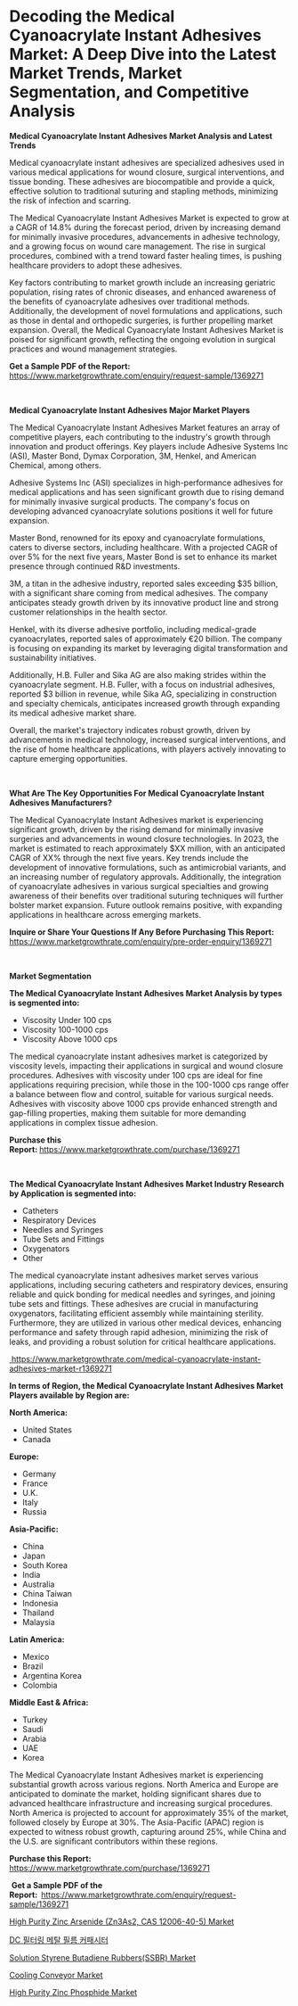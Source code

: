 <p><h1>Decoding the Medical Cyanoacrylate Instant Adhesives Market: A Deep Dive into the Latest Market Trends, Market Segmentation, and Competitive Analysis</h1></p><p><strong>Medical Cyanoacrylate Instant Adhesives Market Analysis and Latest Trends</strong></p>
<p><p>Medical cyanoacrylate instant adhesives are specialized adhesives used in various medical applications for wound closure, surgical interventions, and tissue bonding. These adhesives are biocompatible and provide a quick, effective solution to traditional suturing and stapling methods, minimizing the risk of infection and scarring.</p><p>The Medical Cyanoacrylate Instant Adhesives Market is expected to grow at a CAGR of 14.8% during the forecast period, driven by increasing demand for minimally invasive procedures, advancements in adhesive technology, and a growing focus on wound care management. The rise in surgical procedures, combined with a trend toward faster healing times, is pushing healthcare providers to adopt these adhesives. </p><p>Key factors contributing to market growth include an increasing geriatric population, rising rates of chronic diseases, and enhanced awareness of the benefits of cyanoacrylate adhesives over traditional methods. Additionally, the development of novel formulations and applications, such as those in dental and orthopedic surgeries, is further propelling market expansion. Overall, the Medical Cyanoacrylate Instant Adhesives Market is poised for significant growth, reflecting the ongoing evolution in surgical practices and wound management strategies.</p></p>
<p><strong>Get a Sample PDF of the Report:&nbsp;</strong> <a href="https://www.marketgrowthrate.com/enquiry/request-sample/1369271">https://www.marketgrowthrate.com/enquiry/request-sample/1369271</a></p>
<p>&nbsp;</p>
<p><strong>Medical Cyanoacrylate Instant Adhesives Major Market Players</strong></p>
<p><p>The Medical Cyanoacrylate Instant Adhesives Market features an array of competitive players, each contributing to the industry's growth through innovation and product offerings. Key players include Adhesive Systems Inc (ASI), Master Bond, Dymax Corporation, 3M, Henkel, and American Chemical, among others.</p><p>Adhesive Systems Inc (ASI) specializes in high-performance adhesives for medical applications and has seen significant growth due to rising demand for minimally invasive surgical products. The company's focus on developing advanced cyanoacrylate solutions positions it well for future expansion.</p><p>Master Bond, renowned for its epoxy and cyanoacrylate formulations, caters to diverse sectors, including healthcare. With a projected CAGR of over 5% for the next five years, Master Bond is set to enhance its market presence through continued R&D investments.</p><p>3M, a titan in the adhesive industry, reported sales exceeding $35 billion, with a significant share coming from medical adhesives. The company anticipates steady growth driven by its innovative product line and strong customer relationships in the health sector.</p><p>Henkel, with its diverse adhesive portfolio, including medical-grade cyanoacrylates, reported sales of approximately €20 billion. The company is focusing on expanding its market by leveraging digital transformation and sustainability initiatives.</p><p>Additionally, H.B. Fuller and Sika AG are also making strides within the cyanoacrylate segment. H.B. Fuller, with a focus on industrial adhesives, reported $3 billion in revenue, while Sika AG, specializing in construction and specialty chemicals, anticipates increased growth through expanding its medical adhesive market share.</p><p>Overall, the market's trajectory indicates robust growth, driven by advancements in medical technology, increased surgical interventions, and the rise of home healthcare applications, with players actively innovating to capture emerging opportunities.</p></p>
<p>&nbsp;</p>
<p><strong>What Are The Key Opportunities For Medical Cyanoacrylate Instant Adhesives Manufacturers?</strong></p>
<p><p>The Medical Cyanoacrylate Instant Adhesives market is experiencing significant growth, driven by the rising demand for minimally invasive surgeries and advancements in wound closure technologies. In 2023, the market is estimated to reach approximately $XX million, with an anticipated CAGR of XX% through the next five years. Key trends include the development of innovative formulations, such as antimicrobial variants, and an increasing number of regulatory approvals. Additionally, the integration of cyanoacrylate adhesives in various surgical specialties and growing awareness of their benefits over traditional suturing techniques will further bolster market expansion. Future outlook remains positive, with expanding applications in healthcare across emerging markets.</p></p>
<p><strong>Inquire or Share Your Questions If Any Before Purchasing This Report:</strong> <a href="https://www.marketgrowthrate.com/enquiry/pre-order-enquiry/1369271">https://www.marketgrowthrate.com/enquiry/pre-order-enquiry/1369271</a></p>
<p>&nbsp;</p>
<p><strong>Market Segmentation</strong></p>
<p><strong>The Medical Cyanoacrylate Instant Adhesives Market Analysis by types is segmented into:</strong></p>
<p><ul><li>Viscosity Under 100 cps</li><li>Viscosity 100-1000 cps</li><li>Viscosity Above 1000 cps</li></ul></p>
<p><p>The medical cyanoacrylate instant adhesives market is categorized by viscosity levels, impacting their applications in surgical and wound closure procedures. Adhesives with viscosity under 100 cps are ideal for fine applications requiring precision, while those in the 100-1000 cps range offer a balance between flow and control, suitable for various surgical needs. Adhesives with viscosity above 1000 cps provide enhanced strength and gap-filling properties, making them suitable for more demanding applications in complex tissue adhesion.</p></p>
<p><strong>Purchase this Report:&nbsp;</strong><a href="https://www.marketgrowthrate.com/purchase/1369271">https://www.marketgrowthrate.com/purchase/1369271</a></p>
<p>&nbsp;</p>
<p><strong>The Medical Cyanoacrylate Instant Adhesives Market Industry Research by Application is segmented into:</strong></p>
<p><ul><li>Catheters</li><li>Respiratory Devices</li><li>Needles and Syringes</li><li>Tube Sets and Fittings</li><li>Oxygenators</li><li>Other</li></ul></p>
<p><p>The medical cyanoacrylate instant adhesives market serves various applications, including securing catheters and respiratory devices, ensuring reliable and quick bonding for medical needles and syringes, and joining tube sets and fittings. These adhesives are crucial in manufacturing oxygenators, facilitating efficient assembly while maintaining sterility. Furthermore, they are utilized in various other medical devices, enhancing performance and safety through rapid adhesion, minimizing the risk of leaks, and providing a robust solution for critical healthcare applications.</p></p>
<p><a href="https://www.marketgrowthrate.com/medical-cyanoacrylate-instant-adhesives-market-r1369271">&nbsp;https://www.marketgrowthrate.com/medical-cyanoacrylate-instant-adhesives-market-r1369271</a></p>
<p><strong>In terms of Region, the Medical Cyanoacrylate Instant Adhesives Market Players available by Region are:</strong></p>
<p>
    <p> <strong> North America: </strong>
        <ul>
            <li>United States</li>
            <li>Canada</li>
        </ul>
        </p> 
    <p> <strong> Europe: </strong>
        <ul>
            <li>Germany</li>
            <li>France</li>
            <li>U.K.</li>
            <li>Italy</li>
            <li>Russia</li>
        </ul>
        </p> 
    <p> <strong> Asia-Pacific: </strong>
        <ul>
            <li>China</li>
            <li>Japan</li>
            <li>South Korea</li>
            <li>India</li>
            <li>Australia</li>
            <li>China Taiwan</li>
            <li>Indonesia</li>
            <li>Thailand</li>
            <li>Malaysia</li>
        </ul>
        </p> 
    <p> <strong> Latin America: </strong>
        <ul>
            <li>Mexico</li>
            <li>Brazil</li>
            <li>Argentina Korea</li>
            <li>Colombia</li>
        </ul>
        </p> 
    <p> <strong> Middle East & Africa: </strong>
        <ul>
            <li>Turkey</li>
            <li>Saudi</li>
            <li>Arabia</li>
            <li>UAE</li>
            <li>Korea</li>
        </ul>
    </p>
    </p>
<p><p>The Medical Cyanoacrylate Instant Adhesives market is experiencing substantial growth across various regions. North America and Europe are anticipated to dominate the market, holding significant shares due to advanced healthcare infrastructure and increasing surgical procedures. North America is projected to account for approximately 35% of the market, followed closely by Europe at 30%. The Asia-Pacific (APAC) region is expected to witness robust growth, capturing around 25%, while China and the U.S. are significant contributors within these regions.</p></p>
<p><strong>Purchase this Report: </strong><a href="https://www.marketgrowthrate.com/purchase/1369271">https://www.marketgrowthrate.com/purchase/1369271</a></p>
<p>&nbsp;<strong>Get a Sample PDF of the Report:&nbsp;&nbsp;</strong><a href="https://www.marketgrowthrate.com/enquiry/request-sample/1369271">https://www.marketgrowthrate.com/enquiry/request-sample/1369271</a></p>
<p><strong></strong></p>
<p><p><a href="https://github.com/abbislposival/Market-Research-Report-List-1/blob/main/high-purity-zinc-arsenide-zn3as2-cas-12006-40-5-market.md">High Purity Zinc Arsenide (Zn3As2, CAS 12006-40-5) Market</a></p><p><a href="https://medium.com/@royerdmtyan906778/2024%EB%85%84%EB%B6%80%ED%84%B0-2031%EB%85%84%EA%B9%8C%EC%A7%80%EC%9D%98-%EA%B8%B0%EA%B0%84-%EB%8F%99%EC%95%88-%EA%B8%80%EB%A1%9C%EB%B2%8C-dc-%ED%95%84%ED%84%B0%EB%A7%81-%EB%A9%94%ED%83%88%EB%9D%BC%EC%9D%B4%EC%A6%88%EB%93%9C-%ED%95%84%EB%A6%84-%EC%BB%A4%ED%8C%A8%EC%8B%9C%ED%84%B0-%EC%8B%9C%EC%9E%A5-%EB%B6%80%EB%AC%B8%EC%9D%98-%EC%8B%9C%EC%9E%A5-%EC%97%AD%ED%95%99-%EB%B0%8F-%EB%AF%B8%EB%9E%98-%ED%8A%B8%EB%A0%8C%EB%93%9C-%EC%98%88%EC%83%81-6a14de69861a">DC 필터링 메탈 필름 커패시터</a></p><p><a href="https://issuu.com/reportprime-2/docs/solution-styrene-butadiene-rubberss_c03a15c33f7a2a">Solution Styrene Butadiene Rubbers(SSBR) Market</a></p><p><a href="https://www.linkedin.com/pulse/what-current-future-prospects-cooling-conveyor-market-analysis-xjigc?trackingId=NfM42Cz7SqOsxIUxkUB2Mw%3D%3D">Cooling Conveyor Market</a></p><p><a href="https://github.com/ParvinKhatun77/Market-Research-Report-List-1/blob/main/high-purity-zinc-phosphide-market.md">High Purity Zinc Phosphide Market</a></p></p>